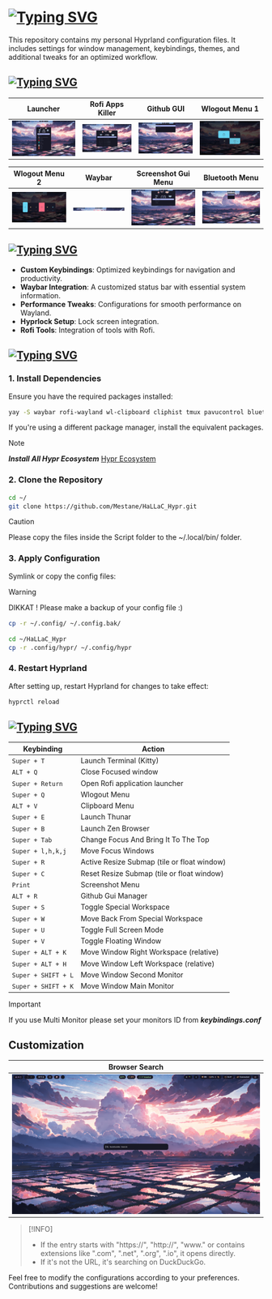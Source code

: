 # [![Typing SVG](https://readme-typing-svg.herokuapp.com?font=JetBrains+Mono&size=28&duration=2500&pause=3000&color=CCA9DD&background=8979FF00&width=435&lines=HaLLaC_Hypr+Configuration)](https://git.io/typing-svg)

This repository contains my personal Hyprland configuration files. It includes settings for window management, keybindings, themes, and additional tweaks for an optimized workflow.

## [![Typing SVG](https://readme-typing-svg.herokuapp.com?font=JetBrains+Mono&size=28&duration=2500&pause=3000&color=CCA9DD&background=8979FF00&width=435&lines=Screenshots)](https://git.io/typing-svg)

| Launcher                                | Rofi Apps Killer                                       | Github GUI                              | Wlogout Menu 1                              |
| --------------------------------------- | ------------------------------------------------------ | --------------------------------------- | ------------------------------------------- |
| ![Launcher](./screenshots/launcher.png) | ![Rofi Apps Killer](./screenshots/rofi_killer_gui.png) | ![Github](./screenshots/github_gui.png) | ![Dashboard](./screenshots/log_menu_01.png) |

| Wlogout Menu 2                                   | Waybar                              | Screenshot Gui Menu                          | Bluetooth Menu                                 |
| ------------------------------------------------ | ----------------------------------- | -------------------------------------------- | ---------------------------------------------- |
| ![Wlogout Menu 2](./screenshots/log_menu_02.png) | ![Waybar](./screenshots/waybar.png) | ![Github](./screenshots/screenshot_menu.png) | ![Bluetooth](./screenshots/bluetooth_menu.png) |

## [![Typing SVG](https://readme-typing-svg.herokuapp.com?font=JetBrains+Mono&size=28&duration=2500&pause=3000&color=CCA9DD&background=8979FF00&width=435&lines=Features)](https://git.io/typing-svg)

- **Custom Keybindings**: Optimized keybindings for navigation and productivity.
- **Waybar Integration**: A customized status bar with essential system information.
- **Performance Tweaks**: Configurations for smooth performance on Wayland.
- **Hyprlock Setup**: Lock screen integration.
- **Rofi Tools**: Integration of tools with Rofi.

## [![Typing SVG](https://readme-typing-svg.herokuapp.com?font=JetBrains+Mono&size=28&duration=2500&pause=3000&color=CCA9DD&background=8979FF00&width=435&lines=Installation)](https://git.io/typing-svg)

### 1. Install Dependencies

Ensure you have the required packages installed:

```bash
yay -S waybar rofi-wayland wl-clipboard cliphist tmux pavucontrol bluetui
```

If you're using a different package manager, install the equivalent packages.

> [!NOTE]  
> **_Install All Hypr Ecosystem_** [Hypr Ecosystem](https://wiki.hyprland.org/Hypr-Ecosystem/)

<!-- **_And install all hypr ecosystem_** -->

### 2. Clone the Repository

```bash
cd ~/
git clone https://github.com/Mestane/HaLLaC_Hypr.git
```

> [!CAUTION]  
> Please copy the files inside the Script folder to the ~/.local/bin/ folder.

### 3. Apply Configuration

Symlink or copy the config files:

> [!WARNING]
> DIKKAT !
> Please make a backup of your config file :)

```bash
cp -r ~/.config/ ~/.config.bak/
```

```bash
cd ~/HaLLaC_Hypr
cp -r .config/hypr/ ~/.config/hypr
```

### 4. Restart Hyprland

After setting up, restart Hyprland for changes to take effect:

```bash
hyprctl reload
```

## [![Typing SVG](https://readme-typing-svg.herokuapp.com?font=JetBrains+Mono&size=28&duration=2500&pause=3000&color=CCA9DD&background=8979FF00&width=435&lines=Keybindings)](https://git.io/typing-svg)

| Keybinding          | Action                                      |
| ------------------- | ------------------------------------------- |
| `Super + T`         | Launch Terminal (Kitty)                     |
| `ALT + Q`           | Close Focused window                        |
| `Super + Return`    | Open Rofi application launcher              |
| `Super + Q`         | Wlogout Menu                                |
| `ALT + V`           | Clipboard Menu                              |
| `Super + E`         | Launch Thunar                               |
| `Super + B`         | Launch Zen Browser                          |
| `Super + Tab`       | Change Focus And Bring It To The Top        |
| `Super + l,h,k,j`   | Move Focus Windows                          |
| `Super + R`         | Active Resize Submap (tile or float window) |
| `Super + C`         | Reset Resize Submap (tile or float window)  |
| `Print`             | Screenshot Menu                             |
| `ALT + R`           | Github Gui Manager                          |
| `Super + S`         | Toggle Special Workspace                    |
| `Super + W`         | Move Back From Special Workspace            |
| `Super + U`         | Toggle Full Screen Mode                     |
| `Super + V`         | Toggle Floating Window                      |
| `Super + ALT + K`   | Move Window Right Workspace (relative)      |
| `Super + ALT + H`   | Move Window Left Workspace (relative)       |
| `Super + SHIFT + L` | Move Window Second Monitor                  |
| `Super + SHIFT + K` | Move Window Main Monitor                    |

> [!IMPORTANT]
> If you use Multi Monitor
> please set your monitors ID from **_keybindings.conf_**

## Customization

| Browser Search                                        |
| ----------------------------------------------------- |
| ![Browser Search](./screenshots/browser_launcher.png) |

> [!INFO]
> - If the entry starts with "https://", "http://", "www." or contains extensions like
>   ".com", ".net", ".org", ".io", it opens directly.
> - If it's not the URL, it's searching on DuckDuckGo.

Feel free to modify the configurations according to your preferences. Contributions and suggestions are welcome!
